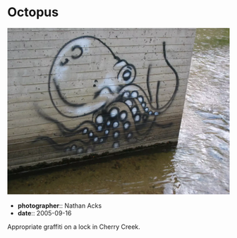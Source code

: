 # Octopus

![Octopus graffiti on the side of a concrete lock near the confluence of Cherry Creek and the Platte River](assets/2005-09-16-octopus.webp)

* **photographer**:: Nathan Acks  
* **date**:: 2005-09-16

Appropriate graffiti on a lock in Cherry Creek.
